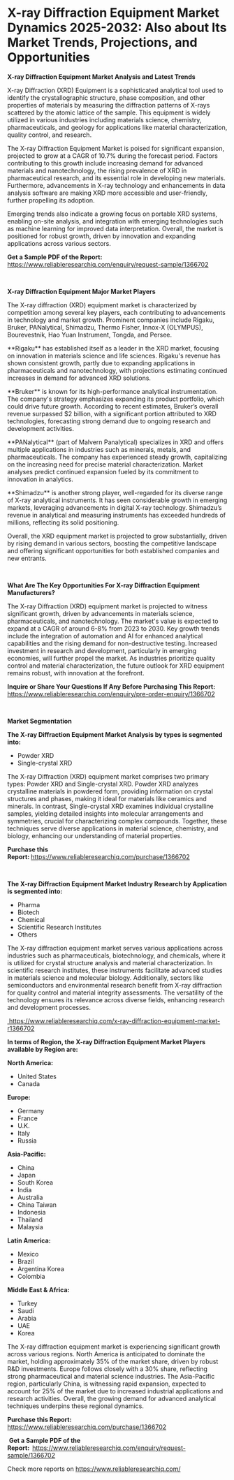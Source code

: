 <p><h1>X-ray Diffraction Equipment Market Dynamics 2025-2032: Also about Its Market Trends, Projections, and Opportunities</h1></p><p><strong>X-ray Diffraction Equipment Market Analysis and Latest Trends</strong></p>
<p><p>X-ray Diffraction (XRD) Equipment is a sophisticated analytical tool used to identify the crystallographic structure, phase composition, and other properties of materials by measuring the diffraction patterns of X-rays scattered by the atomic lattice of the sample. This equipment is widely utilized in various industries including materials science, chemistry, pharmaceuticals, and geology for applications like material characterization, quality control, and research.</p><p>The X-ray Diffraction Equipment Market is poised for significant expansion, projected to grow at a CAGR of 10.7% during the forecast period. Factors contributing to this growth include increasing demand for advanced materials and nanotechnology, the rising prevalence of XRD in pharmaceutical research, and its essential role in developing new materials. Furthermore, advancements in X-ray technology and enhancements in data analysis software are making XRD more accessible and user-friendly, further propelling its adoption. </p><p>Emerging trends also indicate a growing focus on portable XRD systems, enabling on-site analysis, and integration with emerging technologies such as machine learning for improved data interpretation. Overall, the market is positioned for robust growth, driven by innovation and expanding applications across various sectors.</p></p>
<p><strong>Get a Sample PDF of the Report:&nbsp;</strong> <a href="https://www.reliableresearchiq.com/enquiry/request-sample/1366702?utm_campaign=3252&utm_medium=2&utm_source=Github&utm_content=ia&utm_term=22032025&utm_id=x-ray-diffraction-equipment">https://www.reliableresearchiq.com/enquiry/request-sample/1366702</a></p>
<p>&nbsp;</p>
<p><strong>X-ray Diffraction Equipment Major Market Players</strong></p>
<p><p>The X-ray diffraction (XRD) equipment market is characterized by competition among several key players, each contributing to advancements in technology and market growth. Prominent companies include Rigaku, Bruker, PANalytical, Shimadzu, Thermo Fisher, Innox-X (OLYMPUS), Bourevestnik, Hao Yuan Instrument, Tongda, and Persee.</p><p>**Rigaku** has established itself as a leader in the XRD market, focusing on innovation in materials science and life sciences. Rigaku's revenue has shown consistent growth, partly due to expanding applications in pharmaceuticals and nanotechnology, with projections estimating continued increases in demand for advanced XRD solutions.</p><p>**Bruker** is known for its high-performance analytical instrumentation. The company's strategy emphasizes expanding its product portfolio, which could drive future growth. According to recent estimates, Bruker’s overall revenue surpassed $2 billion, with a significant portion attributed to XRD technologies, forecasting strong demand due to ongoing research and development activities.</p><p>**PANalytical** (part of Malvern Panalytical) specializes in XRD and offers multiple applications in industries such as minerals, metals, and pharmaceuticals. The company has experienced steady growth, capitalizing on the increasing need for precise material characterization. Market analyses predict continued expansion fueled by its commitment to innovation in analytics.</p><p>**Shimadzu** is another strong player, well-regarded for its diverse range of X-ray analytical instruments. It has seen considerable growth in emerging markets, leveraging advancements in digital X-ray technology. Shimadzu’s revenue in analytical and measuring instruments has exceeded hundreds of millions, reflecting its solid positioning.</p><p>Overall, the XRD equipment market is projected to grow substantially, driven by rising demand in various sectors, boosting the competitive landscape and offering significant opportunities for both established companies and new entrants.</p></p>
<p>&nbsp;</p>
<p><strong>What Are The Key Opportunities For X-ray Diffraction Equipment Manufacturers?</strong></p>
<p><p>The X-ray Diffraction (XRD) equipment market is projected to witness significant growth, driven by advancements in materials science, pharmaceuticals, and nanotechnology. The market's value is expected to expand at a CAGR of around 6-8% from 2023 to 2030. Key growth trends include the integration of automation and AI for enhanced analytical capabilities and the rising demand for non-destructive testing. Increased investment in research and development, particularly in emerging economies, will further propel the market. As industries prioritize quality control and material characterization, the future outlook for XRD equipment remains robust, with innovation at the forefront.</p></p>
<p><strong>Inquire or Share Your Questions If Any Before Purchasing This Report:</strong> <a href="https://www.reliableresearchiq.com/enquiry/pre-order-enquiry/1366702?utm_campaign=3252&utm_medium=2&utm_source=Github&utm_content=ia&utm_term=22032025&utm_id=x-ray-diffraction-equipment">https://www.reliableresearchiq.com/enquiry/pre-order-enquiry/1366702</a></p>
<p>&nbsp;</p>
<p><strong>Market Segmentation</strong></p>
<p><strong>The X-ray Diffraction Equipment Market Analysis by types is segmented into:</strong></p>
<p><ul><li>Powder XRD</li><li>Single-crystal XRD</li></ul></p>
<p><p>The X-ray Diffraction (XRD) equipment market comprises two primary types: Powder XRD and Single-crystal XRD. Powder XRD analyzes crystalline materials in powdered form, providing information on crystal structures and phases, making it ideal for materials like ceramics and minerals. In contrast, Single-crystal XRD examines individual crystalline samples, yielding detailed insights into molecular arrangements and symmetries, crucial for characterizing complex compounds. Together, these techniques serve diverse applications in material science, chemistry, and biology, enhancing our understanding of material properties.</p></p>
<p><strong>Purchase this Report:&nbsp;</strong><a href="https://www.reliableresearchiq.com/purchase/1366702?utm_campaign=3252&utm_medium=2&utm_source=Github&utm_content=ia&utm_term=22032025&utm_id=x-ray-diffraction-equipment">https://www.reliableresearchiq.com/purchase/1366702</a></p>
<p>&nbsp;</p>
<p><strong>The X-ray Diffraction Equipment Market Industry Research by Application is segmented into:</strong></p>
<p><ul><li>Pharma</li><li>Biotech</li><li>Chemical</li><li>Scientific Research Institutes</li><li>Others</li></ul></p>
<p><p>The X-ray diffraction equipment market serves various applications across industries such as pharmaceuticals, biotechnology, and chemicals, where it is utilized for crystal structure analysis and material characterization. In scientific research institutes, these instruments facilitate advanced studies in materials science and molecular biology. Additionally, sectors like semiconductors and environmental research benefit from X-ray diffraction for quality control and material integrity assessments. The versatility of the technology ensures its relevance across diverse fields, enhancing research and development processes.</p></p>
<p><a href="https://www.reliableresearchiq.com/x-ray-diffraction-equipment-market-r1366702?utm_campaign=3252&utm_medium=2&utm_source=Github&utm_content=ia&utm_term=22032025&utm_id=x-ray-diffraction-equipment">&nbsp;https://www.reliableresearchiq.com/x-ray-diffraction-equipment-market-r1366702</a></p>
<p><strong>In terms of Region, the X-ray Diffraction Equipment Market Players available by Region are:</strong></p>
<p>
    <p> <strong> North America: </strong>
        <ul>
            <li>United States</li>
            <li>Canada</li>
        </ul>
        </p> 
    <p> <strong> Europe: </strong>
        <ul>
            <li>Germany</li>
            <li>France</li>
            <li>U.K.</li>
            <li>Italy</li>
            <li>Russia</li>
        </ul>
        </p> 
    <p> <strong> Asia-Pacific: </strong>
        <ul>
            <li>China</li>
            <li>Japan</li>
            <li>South Korea</li>
            <li>India</li>
            <li>Australia</li>
            <li>China Taiwan</li>
            <li>Indonesia</li>
            <li>Thailand</li>
            <li>Malaysia</li>
        </ul>
        </p> 
    <p> <strong> Latin America: </strong>
        <ul>
            <li>Mexico</li>
            <li>Brazil</li>
            <li>Argentina Korea</li>
            <li>Colombia</li>
        </ul>
        </p> 
    <p> <strong> Middle East & Africa: </strong>
        <ul>
            <li>Turkey</li>
            <li>Saudi</li>
            <li>Arabia</li>
            <li>UAE</li>
            <li>Korea</li>
        </ul>
    </p>
    </p>
<p><p>The X-ray diffraction equipment market is experiencing significant growth across various regions. North America is anticipated to dominate the market, holding approximately 35% of the market share, driven by robust R&D investments. Europe follows closely with a 30% share, reflecting strong pharmaceutical and material science industries. The Asia-Pacific region, particularly China, is witnessing rapid expansion, expected to account for 25% of the market due to increased industrial applications and research activities. Overall, the growing demand for advanced analytical techniques underpins these regional dynamics.</p></p>
<p><strong>Purchase this Report: </strong><a href="https://www.reliableresearchiq.com/purchase/1366702?utm_campaign=3252&utm_medium=2&utm_source=Github&utm_content=ia&utm_term=22032025&utm_id=x-ray-diffraction-equipment">https://www.reliableresearchiq.com/purchase/1366702</a></p>
<p>&nbsp;<strong>Get a Sample PDF of the Report:&nbsp;&nbsp;</strong><a href="https://www.reliableresearchiq.com/enquiry/request-sample/1366702?utm_campaign=3252&utm_medium=2&utm_source=Github&utm_content=ia&utm_term=22032025&utm_id=x-ray-diffraction-equipment">https://www.reliableresearchiq.com/enquiry/request-sample/1366702</a></p>
<p><strong></strong></p>
<p>Check more reports on <a href="https://www.reliableresearchiq.com/?utm_campaign=3252&utm_medium=2&utm_source=Github&utm_content=ia&utm_term=22032025&utm_id=x-ray-diffraction-equipment">https://www.reliableresearchiq.com/</a></p>
